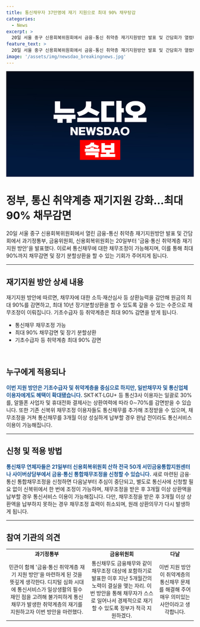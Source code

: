 ```yaml
---
title: 통신채무자 37만명에 재기 지원으로 최대 90% 채무탕감
categories:
  - News
excerpt: >
  20일 서울 중구 신용회복위원회에서 금융-통신 취약층 재기지원방안 발표 및 간담회가 열렸다. 채무조정을 통해 휴대전화 요금 등 최대 90%까지 감면받을 수 있고, 3개월 이상 납부하면 통신서비스 재이용 가능하다. 5개월간 협의 끝에 마련된 이번 방안은 최대 37만명에게 혜택을 줄 것으로 예상된다. 취약계층은 최대 90% 감면, 일반채무자는 상환여력에 따라 0∼70% 감면을 받을 수 있다. 채무조정 후 3개월 이상 상환액을 납부하지 못하면 채무조정 효력이 취소된다.
feature_text: >
  20일 서울 중구 신용회복위원회에서 금융-통신 취약층 재기지원방안 발표 및 간담회가 열렸다. 채무조정을 통해 휴대전화 요금 등 최대 90%까지 감면받을 수 있고, 3개월 이상 납부하면 통신서비스 재이용 가능하다. 5개월간 협의 끝에 마련된 이번 방안은 최대 37만명에게 혜택을 줄 것으로 예상된다. 취약계층은 최대 90% 감면, 일반채무자는 상환여력에 따라 0∼70% 감면을 받을 수 있다. 채무조정 후 3개월 이상 상환액을 납부하지 못하면 채무조정 효력이 취소된다.
image: '/assets/img/newsdao_breakingnews.jpg'
---
```


<p><img src="/assets/img/newsdao_breakingnews.jpg" alt="koreaapp 속보" /></p>

<h1>정부, 통신 취약계층 재기지원 강화…최대 90% 채무감면</h1>

<p data-ke-size="size16">20일 서울 중구 신용회복위원회에서 열린 금융-통신 취약층 재기지원방안 발표 및 간담회에서 과기정통부, 금융위원회, 신용회복위원회는 20일부터 '금융·통신 취약계층 재기지원 방안'을 발표했다. 이로써 통신채무에 대한 채무조정이 가능해지며, 이를 통해 최대 90%까지 채무감면 및 장기 분할상환을 할 수 있는 기회가 주어지게 됩니다.</p>

<hr>

<h2 data-ke-size="size26">재기지원 방안 상세 내용</h2>

<p data-ke-size="size16">재기지원 방안에 따르면, 채무자에 대한 소득·재산심사 등 상환능력을 감안해 원금의 최대 90%를 감면하고, 최대 10년 장기분할상환을 할 수 있도록 갚을 수 있는 수준으로 채무조정이 이뤄집니다. 기초수급자 등 취약계층은 최대 90% 감면을 받게 됩니다.</p>

<ul>
  <li>통신채무 채무조정 가능</li>
  <li>최대 90% 채무감면 및 장기 분할상환</li>
  <li>기초수급자 등 취약계층 최대 90% 감면</li>
</ul>

<p data-ke-size="size16">&nbsp;</p>

<h2 data-ke-size="size26">누구에게 적용되나</h2>

<p data-ke-size="size16"><b><span style="color: #1a5490;">이번 지원 방안은 기초수급자 및 취약계층을 중심으로 하지만, 일반채무자 및 통신업체 이용자에게도 혜택이 확대됐습니다.</span></b> SKT·KT·LGU+ 등 통신3사 이용자는 일괄로 30%를, 알뜰폰 사업자 및 휴대전화 결제사는 상환여력에 따라 0∼70%를 감면받을 수 있습니다. 또한 기존 신복위 채무조정 이용자들도 통신채무를 추가해 조정받을 수 있으며, 채무조정을 거쳐 통신채무를 3개월 이상 성실하게 납부할 경우 완납 전이라도 통신서비스 이용이 가능해집니다.</p>

<hr>

<h2 data-ke-size="size26">신청 및 적용 방법</h2>

<p data-ke-size="size16"><b><span style="color: #1a5490;">통신채무 연체자들은 21일부터 신용회복위원회 산하 전국 50개 서민금융통합지원센터나 사이버상담부에서 금융·통신 통합채무조정을 신청할 수 있습니다.</span></b> 새로 마련된 금융·통신 통합채무조정을 신청하면 다음날부터 추심이 중단되고, 별도로 통신사에 신청할 필요 없이 신복위에서 한 번에 조정이 가능하며, 채무조정을 받은 후 3개월 이상 상환액을 납부할 경우 통신서비스 이용이 가능해집니다. 다만, 채무조정을 받은 후 3개월 이상 상환액을 납부하지 못하는 경우 채무조정 효력이 취소되며, 원래 상환의무가 다시 발생하게 됩니다.</p>

<hr>

<h2 data-ke-size="size26">참여 기관의 의견</h2>

<table>
  <tbody>
    <tr>
      <td style="text-align: center; height: 17px;"><b>과기정통부</b></td>
      <td style="text-align: center; height: 17px;"><b>금융위원회</b></td>
      <td style="text-align: center; height: 17px;"><b>다날</b></td>
    </tr>
    <tr>
      <td style="text-align: center; height: 17px;">민관이 함께 '금융·통신 취약계층 재기 지원 방안'을 마련하게 된 것을 뜻깊게 생각한다. 디지털 심화 시대에 통신서비스가 일상생활의 필수재인 점을 고려해 불가피하게 통신채무가 발생한 취약계층의 재기를 지원하고자 이번 방안을 마련했다.</td>
      <td style="text-align: center; height: 17px;">통신채무도 금융채무와 같이 채무조정 대상에 포함하기로 발표한 이후 지난 5개월간의 노력이 결실을 맺는 자리. 이번 방안을 통해 채무자가 스스로 일어나서 경제적으로 재기할 수 있도록 정부가 적극 지원하겠다.</td>
      <td style="text-align: center; height: 17px;">이번 지원 방안이 취약계층의 통신채무 문제를 해결해 주어 매우 의미있는 사안이라고 생각합니다.</td>
    </tr>
  </tbody>
</table>

<p data-ke-size="size16">&nbsp;</p>

